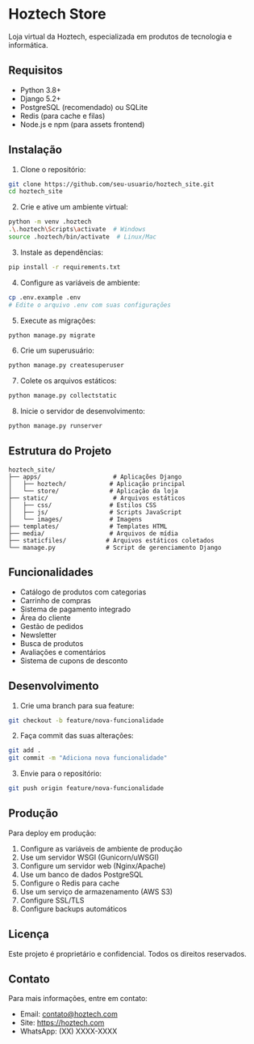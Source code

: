 # Hoztech Store

Loja virtual da Hoztech, especializada em produtos de tecnologia e informática.

## Requisitos

- Python 3.8+
- Django 5.2+
- PostgreSQL (recomendado) ou SQLite
- Redis (para cache e filas)
- Node.js e npm (para assets frontend)

## Instalação

1. Clone o repositório:
```bash
git clone https://github.com/seu-usuario/hoztech_site.git
cd hoztech_site
```

2. Crie e ative um ambiente virtual:
```bash
python -m venv .hoztech
.\.hoztech\Scripts\activate  # Windows
source .hoztech/bin/activate  # Linux/Mac
```

3. Instale as dependências:
```bash
pip install -r requirements.txt
```

4. Configure as variáveis de ambiente:
```bash
cp .env.example .env
# Edite o arquivo .env com suas configurações
```

5. Execute as migrações:
```bash
python manage.py migrate
```

6. Crie um superusuário:
```bash
python manage.py createsuperuser
```

7. Colete os arquivos estáticos:
```bash
python manage.py collectstatic
```

8. Inicie o servidor de desenvolvimento:
```bash
python manage.py runserver
```

## Estrutura do Projeto

```
hoztech_site/
├── apps/                    # Aplicações Django
│   ├── hoztech/            # Aplicação principal
│   └── store/              # Aplicação da loja
├── static/                  # Arquivos estáticos
│   ├── css/                # Estilos CSS
│   ├── js/                 # Scripts JavaScript
│   └── images/             # Imagens
├── templates/              # Templates HTML
├── media/                  # Arquivos de mídia
├── staticfiles/           # Arquivos estáticos coletados
└── manage.py              # Script de gerenciamento Django
```

## Funcionalidades

- Catálogo de produtos com categorias
- Carrinho de compras
- Sistema de pagamento integrado
- Área do cliente
- Gestão de pedidos
- Newsletter
- Busca de produtos
- Avaliações e comentários
- Sistema de cupons de desconto

## Desenvolvimento

1. Crie uma branch para sua feature:
```bash
git checkout -b feature/nova-funcionalidade
```

2. Faça commit das suas alterações:
```bash
git add .
git commit -m "Adiciona nova funcionalidade"
```

3. Envie para o repositório:
```bash
git push origin feature/nova-funcionalidade
```

## Produção

Para deploy em produção:

1. Configure as variáveis de ambiente de produção
2. Use um servidor WSGI (Gunicorn/uWSGI)
3. Configure um servidor web (Nginx/Apache)
4. Use um banco de dados PostgreSQL
5. Configure o Redis para cache
6. Use um serviço de armazenamento (AWS S3)
7. Configure SSL/TLS
8. Configure backups automáticos

## Licença

Este projeto é proprietário e confidencial. Todos os direitos reservados.

## Contato

Para mais informações, entre em contato:
- Email: contato@hoztech.com
- Site: https://hoztech.com
- WhatsApp: (XX) XXXX-XXXX 